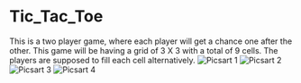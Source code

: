 # Tic_Tac_Toe
This is a two player game, where each player will get a chance one after the other. This game will be having a grid of 3 X 3 with a total of 9 cells. The players are supposed to fill each cell alternatively.
![Picsart 1](https://user-images.githubusercontent.com/112925756/188592071-575ebb3a-18ef-4f04-b9da-e9409d056e8b.jpg)
![Picsart 2](https://user-images.githubusercontent.com/112925756/188592368-8cd56309-b769-4b2d-8a07-54814dc602f7.jpg)
![Picsart 3](https://user-images.githubusercontent.com/112925756/188592674-6e1d7b94-1dbf-4bb0-b3fb-184c2b8249f6.jpg)
![Picsart 4](https://user-images.githubusercontent.com/112925756/188592989-fa4a8eea-38d0-4648-8c50-b252aa0d3ef8.jpg)
